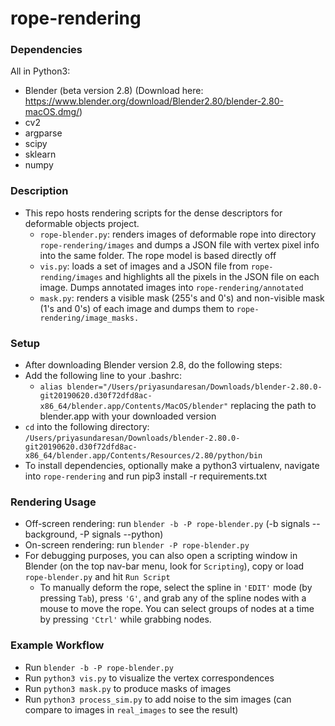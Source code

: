 # rope-rendering

### Dependencies
All in Python3:
* Blender (beta version 2.8) (Download here: https://www.blender.org/download/Blender2.80/blender-2.80-macOS.dmg/)
* cv2
* argparse
* scipy
* sklearn
* numpy

### Description
* This repo hosts rendering scripts for the dense descriptors for deformable objects project. 
  * `rope-blender.py`: renders images of deformable rope into directory `rope-rendering/images` and dumps a JSON file with vertex pixel info into the same folder. The rope model is based directly off 
  * `vis.py`: loads a set of images and a JSON file from `rope-rending/images` and highlights all the pixels in the JSON file on each image. Dumps annotated images into `rope-rendering/annotated`
  * `mask.py`: renders a visible mask (255's and 0's) and non-visible mask (1's and 0's) of each image and dumps them to `rope-rendering/image_masks.`

### Setup
* After downloading Blender version 2.8, do the following steps:
* Add the following line to your .bashrc: 
  * `alias blender="/Users/priyasundaresan/Downloads/blender-2.80.0-git20190620.d30f72dfd8ac-x86_64/blender.app/Contents/MacOS/blender"` replacing the path to blender.app with your downloaded version
* `cd` into the following directory: `/Users/priyasundaresan/Downloads/blender-2.80.0-git20190620.d30f72dfd8ac-x86_64/blender.app/Contents/Resources/2.80/python/bin`
* To install dependencies, optionally make a python3 virtualenv, navigate into `rope-rendering` and run pip3 install -r requirements.txt

### Rendering Usage
* Off-screen rendering: run `blender -b -P rope-blender.py` (-b signals --background, -P signals --python)
* On-screen rendering: run `blender -P rope-blender.py`
* For debugging purposes, you can also open a scripting window in Blender (on the top nav-bar menu, look for `Scripting`), copy or load `rope-blender.py` and hit `Run Script`
  * To manually deform the rope, select the spline in `'EDIT'` mode (by pressing `Tab`), press `'G'`, and grab any of the spline nodes with a mouse to move the rope. You can select groups of nodes at a time by pressing `'Ctrl'` while grabbing nodes.

### Example Workflow
* Run `blender -b -P rope-blender.py`
* Run `python3 vis.py` to visualize the vertex correspondences
* Run `python3 mask.py` to produce masks of images
* Run `python3 process_sim.py` to add noise to the sim images (can compare to images in `real_images` to see the result)
